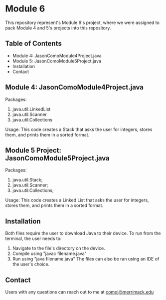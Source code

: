 # Module 6
This repository represent's Module 6's project, where we were assigned to pack Module 4 and 5's projects into this repository. 

## Table of Contents 
- Module 4: JasonComoModule4Project.java
- Module 5: JasonComoModule5Project.java
- Installation
- Contact

## Module 4: JasonComoModule4Project.java
Packages: 
1. java.util.LinkedList
2. java.util.Scanner
3. java.util.Collections

Usage:
This code creates a Stack that asks the user for integers, stores them, and prints them in a sorted format.

## Module 5 Project: JasonComoModule5Project.java
Packages:
1. java.util.Stack;
2. java.util.Scanner;
3. java.util.Collections;

Usage:
This code creates a Linked List that asks the user for integers, stores them, and prints them in a sorted format.

## Installation
Both files require the user to download Java to their device. To run from the terminal, the user needs to:
1. Navigate to the file's directory on the device.
2. Compile using "javac filename.java"
3. Run using "java filename.java"
The files can also be ran using an IDE of the user's choice.

## Contact
Users with any questions can reach out to me at comoj@merrimack.edu




